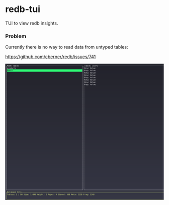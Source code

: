 # redb-tui

TUI to view redb insights.

### Problem

Currently there is no way to read data from untyped tables:

https://github.com/cberner/redb/issues/741

![no-redb-insights](redb_tui.png)

